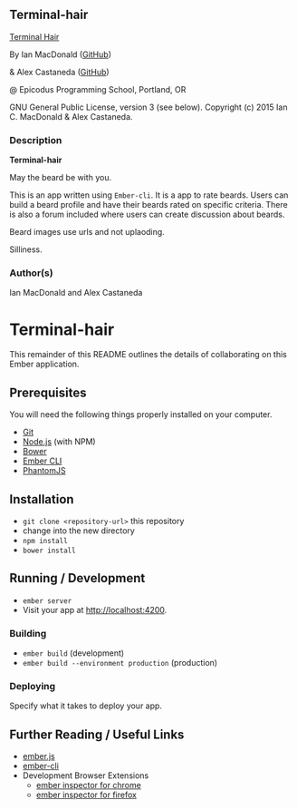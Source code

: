 ## Terminal-hair

<a href="http://artist-chipmunk-17212.bitballoon.com/" target="#">Terminal Hair</a>

By Ian MacDonald (<a href="https://github.com/matchbookmac" target="#">GitHub</a>)

& Alex Castaneda (<a href="https://github.com/alexcaste" target="#">GitHub</a>)

@ Epicodus Programming School, Portland, OR

GNU General Public License, version 3 (see below). Copyright (c) 2015 Ian C. MacDonald & Alex Castaneda.

### Description

**Terminal-hair**

May the beard be with you.

This is an app written using `Ember-cli`.  It is a app to rate beards.  Users can build a beard profile and have their beards rated on specific criteria.  There is also a forum included where users can create discussion about beards.

Beard images use urls and not uplaoding.

Silliness.

### Author(s)

Ian MacDonald and Alex Castaneda

# Terminal-hair

This remainder of this README outlines the details of collaborating on this Ember application.


## Prerequisites

You will need the following things properly installed on your computer.

* [Git](http://git-scm.com/)
* [Node.js](http://nodejs.org/) (with NPM)
* [Bower](http://bower.io/)
* [Ember CLI](http://www.ember-cli.com/)
* [PhantomJS](http://phantomjs.org/)

## Installation

* `git clone <repository-url>` this repository
* change into the new directory
* `npm install`
* `bower install`

## Running / Development

* `ember server`
* Visit your app at [http://localhost:4200](http://localhost:4200).

### Building

* `ember build` (development)
* `ember build --environment production` (production)

### Deploying

Specify what it takes to deploy your app.

## Further Reading / Useful Links

* [ember.js](http://emberjs.com/)
* [ember-cli](http://www.ember-cli.com/)
* Development Browser Extensions
  * [ember inspector for chrome](https://chrome.google.com/webstore/detail/ember-inspector/bmdblncegkenkacieihfhpjfppoconhi)
  * [ember inspector for firefox](https://addons.mozilla.org/en-US/firefox/addon/ember-inspector/)
